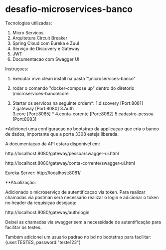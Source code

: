 # desafio-microservices-banco

Tecnologias utilizadas:

1. Micro Servicos
2. Arquitetura Circuit Breaker
3. Spring Cloud com Eureka e Zuul
4. Serviço de Discovery e Gateway
4. JWT
5. Documentacao com Swagger UI


Instruçoes:

1. executar mvn clean install na pasta "\microservices-banco"
2. rodar o comando "docker-compose up" dentro do diretorio \microservices-banco\core 
    
3. Startar os servicos na seguinte ordem*:
  1.discovery [Port:8081]
  2.gateway [Port:8080] 
  3.Auth  
  3.core [Port:8085] *
  4.conta-corente [Port:8082]
  5.cadastro-pessoa [Port:8083]
  
  *Adicionei uma configuracao no bootstrap da applicaçao que cria o banco de dados, importante que a porta 3308 esteja liberada.
 
 A documentaçao da API estara disponivel em:
 
 http://localhost:8080/gateway/pessoa/swagger-ui.html
 
 http://localhost:8080/gateway/conta-corrente/swagger-ui.html
 
  
 
 Eureka Server:
 http://localhost:8081/
 
 **Atualização:
 
 Adicionado o microserviço de autentificaçao via token. Para realizar chamadas via postman será necessario realizar o login e adicionar o token no header da requisiçao desejada:
 
 http://localhost:8080/gateway/auth/login
 
  Deixei as chamadas via swagger sem a necessidade de autentificação para facilitar os testes.
  
  Também adicionei um usuario padrao no bd no bootstrap para facilitar: {user:TESTES, password:"teste123"}
  
  
 
 
